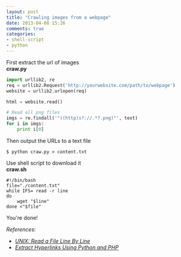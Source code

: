 ```yaml
---
layout: post
title: "Crawling images from a webpage"
date: 2013-04-08 15:26
comments: true
categories: 
- shell-script
- python
---
```


First extract the url of images  
**craw.py**

```py
import urllib2, re
req = urllib2.Request('http://yourwebsite.com/path/to/webpage')
website = urllib2.urlopen(req)

html = website.read()

# Read all png files
imgs = re.findall('"((http)s?://.*?.png)"', text)
for i in imgs:
    print i[0]
```

Then output the URLs to a text file

```
$ python craw.py > content.txt
```

Use shell script to download it  
**craw.sh**

```
#!/bin/bash
file="./content.txt"
while IFS= read -r line
do
    wget "$line"
done <"$file"
```

You're done!

_References:_

* _[UNIX: Read a File Line By Line](http://www.cyberciti.biz/faq/unix-howto-read-line-by-line-from-file/)_
* _[Extract Hyperlinks Using Python and PHP](http://kianmeng.org/blog/2013/03/11/extract-hyperlinks-using-python-and-php/)_
